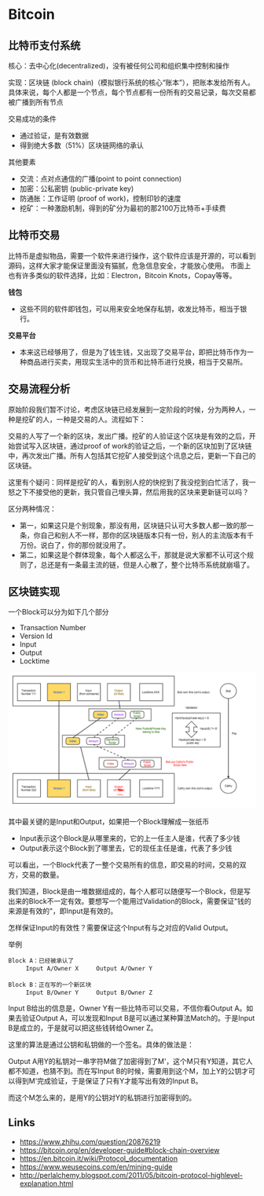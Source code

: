 # Bitcoin

## 比特币支付系统

核心：去中心化(decentralized)，没有被任何公司和组织集中控制和操作

实现：区块链 (block chain)（模拟银行系统的核心“账本”），把账本发给所有人。具体来说，每个人都是一个节点，每个节点都有一份所有的交易记录，每次交易都被广播到所有节点

交易成功的条件
- 通过验证，是有效数据
- 得到绝大多数（51%）区块链网络的承认

其他要素
- 交流：点对点通信的广播(point to point connection)
- 加密：公私密钥 (public-private key)
- 防通胀：工作证明 (proof of work)，控制印钞的速度
- 挖矿：一种激励机制，得到的矿分为最初的那2100万比特币+手续费

## 比特币交易

比特币是虚拟物品，需要一个软件来进行操作，这个软件应该是开源的，可以看到源码，这样大家才能保证里面没有猫腻，危急信息安全，才能放心使用。
市面上也有许多类似的软件选择，比如：Electron，Bitcoin Knots，Copay等等。

**钱包**
- 这些不同的软件即钱包，可以用来安全地保存私钥，收发比特币，相当于银行。

**交易平台**
- 本来这已经够用了，但是为了钱生钱，又出现了交易平台，即把比特币作为一种商品进行买卖，用现实生活中的货币和比特币进行兑换，相当于交易所。

## 交易流程分析

原始阶段我们暂不讨论，考虑区块链已经发展到一定阶段的时候，分为两种人，一种是挖矿的人，一种是交易的人。流程如下：

交易的人写了一个新的区块，发出广播。挖矿的人验证这个区块是有效的之后，开始尝试写入区块链，通过proof of work的验证之后，一个新的区块加到了区块链中，再次发出广播。所有人包括其它挖矿人接受到这个讯息之后，更新一下自己的区块链。

这里有个疑问：同样是挖矿的人，看到别人挖的快挖到了我没挖到白忙活了，我一怒之下不接受他的更新，我只管自己埋头算，然后用我的区块来更新链可以吗？

区分两种情况：
- 第一，如果这只是个别现象，那没有用，区块链只认可大多数人都一致的那一条，你自己和别人不一样，那你的区块链版本只有一份，别人的主流版本有千万份。说白了，你的那份就没用了。
- 第二，如果这是个群体现象，每个人都这么干，那就是说大家都不认可这个规则了，总还是有一条最主流的链，但是人心散了，整个比特币系统就崩塌了。

## 区块链实现

一个Block可以分为如下几个部分
- Transaction Number
- Version Id
- Input
- Output
- Locktime

![bitcoin](img/bitcoin.png)

其中最关键的是Input和Output，如果把一个Block理解成一张纸币
- Input表示这个Block是从哪里来的，它的上一任主人是谁，代表了多少钱
- Output表示这个Block到了哪里去，它的现任主任是谁，代表了多少钱

可以看出，一个Block代表了一整个交易所有的信息，即交易的时间，交易的双方，交易的数量。

我们知道，Block是由一堆数据组成的，每个人都可以随便写一个Block，但是写出来的Block不一定有效。要想写一个能用过Validation的Block，需要保证"钱的来源是有效的"，即Input是有效的。

怎样保证Input的有效性？需要保证这个Input有与之对应的Valid Output。

举例

~~~
Block A：已经被承认了
     Input A/Owner X     Output A/Owner Y

Block B：正在写的一个新区块
     Input B/Owner Y     Output B/Owner Z
~~~

Input B给出的信息是，Owner Y有一些比特币可以交易，不信你看Output A。如果去验证Output A，可以发现和Input B是可以通过某种算法Match的。于是Input B是成立的，于是就可以把这些钱转给Owner Z。

这里的算法是通过公钥和私钥做的一个签名。具体的做法是：

Output A用Y的私钥对一串字符M做了加密得到了M'，这个M只有Y知道，其它人都不知道，也猜不到。而在写Input B的时候，需要用到这个M，加上Y的公钥才可以得到M'完成验证，于是保证了只有Y才能写出有效的Input B。

而这个M怎么来的，是用Y的公钥对Y的私钥进行加密得到的。

## Links

- https://www.zhihu.com/question/20876219
- https://bitcoin.org/en/developer-guide#block-chain-overview
- https://en.bitcoin.it/wiki/Protocol_documentation
- https://www.weusecoins.com/en/mining-guide
- http://perlalchemy.blogspot.com/2011/05/bitcoin-protocol-highlevel-explanation.html
